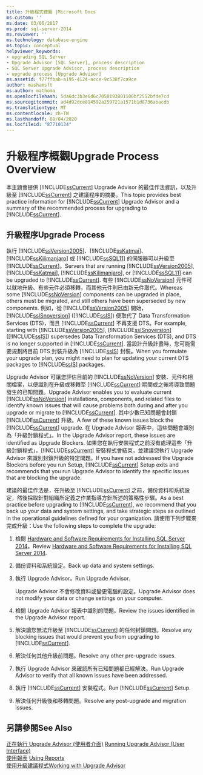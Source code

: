 ```yaml
---
title: 升級程式總覽 |Microsoft Docs
ms.custom: ''
ms.date: 03/06/2017
ms.prod: sql-server-2014
ms.reviewer: ''
ms.technology: database-engine
ms.topic: conceptual
helpviewer_keywords:
- upgrading SQL Server
- Upgrade Advisor [SQL Server], process description
- SQL Server Upgrade Advisor, process description
- upgrade process [Upgrade Advisor]
ms.assetid: f77ffbab-a195-4124-acce-9c538f7ca9ce
author: mashamsft
ms.author: mathoma
ms.openlocfilehash: 5da6dc3b3e6d6c7058193801100bf2552bfde7cd
ms.sourcegitcommit: ad4d92dce894592a259721a1571b1d8736abacdb
ms.translationtype: MT
ms.contentlocale: zh-TW
ms.lasthandoff: 08/04/2020
ms.locfileid: "87710134"
---
```

# <a name="upgrade-process-overview"></a><span data-ttu-id="1cbd6-102">升級程序概觀</span><span class="sxs-lookup"><span data-stu-id="1cbd6-102">Upgrade Process Overview</span></span>
  <span data-ttu-id="1cbd6-103">本主題會提供 [!INCLUDE[ssCurrent](../../includes/sscurrent-md.md)] Upgrade Advisor 的最佳作法資訊，以及升級至 [!INCLUDE[ssCurrent](../../includes/sscurrent-md.md)] 之建議程序的摘要。</span><span class="sxs-lookup"><span data-stu-id="1cbd6-103">This topic provides best practice information for [!INCLUDE[ssCurrent](../../includes/sscurrent-md.md)] Upgrade Advisor and a summary of the recommended process for upgrading to [!INCLUDE[ssCurrent](../../includes/sscurrent-md.md)].</span></span>  
  
## <a name="upgrade-process"></a><span data-ttu-id="1cbd6-104">升級程序</span><span class="sxs-lookup"><span data-stu-id="1cbd6-104">Upgrade Process</span></span>  
 <span data-ttu-id="1cbd6-105">執行 [!INCLUDE[ssVersion2005](../../includes/ssversion2005-md.md)]、[!INCLUDE[ssKatmai](../../includes/sskatmai-md.md)]、[!INCLUDE[ssKilimanjaro](../../includes/sskilimanjaro-md.md)] 或 [!INCLUDE[ssSQL11](../../includes/sssql11-md.md)] 的伺服器可以升級至 [!INCLUDE[ssCurrent](../../includes/sscurrent-md.md)]。</span><span class="sxs-lookup"><span data-stu-id="1cbd6-105">Servers that are running [!INCLUDE[ssVersion2005](../../includes/ssversion2005-md.md)], [!INCLUDE[ssKatmai](../../includes/sskatmai-md.md)], [!INCLUDE[ssKilimanjaro](../../includes/sskilimanjaro-md.md)], or [!INCLUDE[ssSQL11](../../includes/sssql11-md.md)] can be upgraded to [!INCLUDE[ssCurrent](../../includes/sscurrent-md.md)].</span></span> <span data-ttu-id="1cbd6-106">有些 [!INCLUDE[ssNoVersion](../../includes/ssnoversion-md.md)] 元件可以就地升級、有些元件必須移轉，而其他元件則已由新元件取代。</span><span class="sxs-lookup"><span data-stu-id="1cbd6-106">Whereas some [!INCLUDE[ssNoVersion](../../includes/ssnoversion-md.md)] components can be upgraded in place, others must be migrated, and still others have been superseded by new components.</span></span> <span data-ttu-id="1cbd6-107">例如，從 [!INCLUDE[ssVersion2005](../../includes/ssversion2005-md.md)] 開始，[!INCLUDE[ssISnoversion](../../includes/ssisnoversion-md.md)] ([!INCLUDE[ssIS](../../includes/ssis-md.md)]) 便取代了 Data Transformation Services (DTS)，而且 [!INCLUDE[ssCurrent](../../includes/sscurrent-md.md)] 不再支援 DTS。</span><span class="sxs-lookup"><span data-stu-id="1cbd6-107">For example, starting with [!INCLUDE[ssVersion2005](../../includes/ssversion2005-md.md)], [!INCLUDE[ssISnoversion](../../includes/ssisnoversion-md.md)] ([!INCLUDE[ssIS](../../includes/ssis-md.md)]) supersedes Data Transformation Services (DTS), and DTS is no longer supported in [!INCLUDE[ssCurrent](../../includes/sscurrent-md.md)].</span></span> <span data-ttu-id="1cbd6-108">當設計升級計畫時，您可能需要規劃將目前 DTS 封裝升級為 [!INCLUDE[ssIS](../../includes/ssis-md.md)] 封裝。</span><span class="sxs-lookup"><span data-stu-id="1cbd6-108">When you formulate your upgrade plan, you might need to plan for updating your current DTS packages to [!INCLUDE[ssIS](../../includes/ssis-md.md)] packages.</span></span>  
  
 <span data-ttu-id="1cbd6-109">Upgrade Advisor 可讓您評估目前的 [!INCLUDE[ssNoVersion](../../includes/ssnoversion-md.md)] 安裝、元件和相關檔案，以便識別在升級或移轉至 [!INCLUDE[ssCurrent](../../includes/sscurrent-md.md)] 期間或之後將導致問題發生的已知問題。</span><span class="sxs-lookup"><span data-stu-id="1cbd6-109">Upgrade Advisor enables you to evaluate current [!INCLUDE[ssNoVersion](../../includes/ssnoversion-md.md)] installations, components, and related files to identify known issues that will cause problems both during and after you upgrade or migrate to [!INCLUDE[ssCurrent](../../includes/sscurrent-md.md)].</span></span> <span data-ttu-id="1cbd6-110">其中少數已知問題會封鎖 [!INCLUDE[ssCurrent](../../includes/sscurrent-md.md)] 升級。</span><span class="sxs-lookup"><span data-stu-id="1cbd6-110">A few of these known issues block the [!INCLUDE[ssCurrent](../../includes/sscurrent-md.md)] upgrade.</span></span> <span data-ttu-id="1cbd6-111">在 Upgrade Advisor 報表中，這些問題會識別為「升級封鎖程式」。</span><span class="sxs-lookup"><span data-stu-id="1cbd6-111">In the Upgrade Advisor report, these issues are identified as Upgrade Blockers.</span></span> <span data-ttu-id="1cbd6-112">如果您在執行安裝程式之前沒有處理這些「升級封鎖程式」，[!INCLUDE[ssCurrent](../../includes/sscurrent-md.md)] 安裝程式會結束，並建議您執行 Upgrade Advisor 來識別封鎖升級的特定問題。</span><span class="sxs-lookup"><span data-stu-id="1cbd6-112">If you have not addressed the Upgrade Blockers before you run Setup, [!INCLUDE[ssCurrent](../../includes/sscurrent-md.md)] Setup exits and recommends that you run Upgrade Advisor to identify the specific issues that are blocking the upgrade.</span></span>  
  
 <span data-ttu-id="1cbd6-113">建議的最佳作法是，在升級至 [!INCLUDE[ssCurrent](../../includes/sscurrent-md.md)] 之前，備份資料和系統設定，然後採取針對組織所定義之作業指導方針所述的策略性步驟。</span><span class="sxs-lookup"><span data-stu-id="1cbd6-113">As a best practice before upgrading to [!INCLUDE[ssCurrent](../../includes/sscurrent-md.md)], we recommend that you back up your data and system settings, and take strategic steps as outlined in the operational guidelines defined for your organization.</span></span> <span data-ttu-id="1cbd6-114">請使用下列步驟來完成升級：</span><span class="sxs-lookup"><span data-stu-id="1cbd6-114">Use the following steps to complete the upgrade:</span></span>  
  
1.  <span data-ttu-id="1cbd6-115">檢閱 [Hardware and Software Requirements for Installing SQL Server 2014](hardware-and-software-requirements-for-installing-sql-server.md)。</span><span class="sxs-lookup"><span data-stu-id="1cbd6-115">Review [Hardware and Software Requirements for Installing SQL Server 2014](hardware-and-software-requirements-for-installing-sql-server.md).</span></span>  
  
2.  <span data-ttu-id="1cbd6-116">備份資料和系統設定。</span><span class="sxs-lookup"><span data-stu-id="1cbd6-116">Back up data and system settings.</span></span>  
  
3.  <span data-ttu-id="1cbd6-117">執行 Upgrade Advisor。</span><span class="sxs-lookup"><span data-stu-id="1cbd6-117">Run Upgrade Advisor.</span></span>  
  
     <span data-ttu-id="1cbd6-118">Upgrade Advisor 不會修改資料或變更電腦的設定。</span><span class="sxs-lookup"><span data-stu-id="1cbd6-118">Upgrade Advisor does not modify your data or change settings on your computer.</span></span>  
  
4.  <span data-ttu-id="1cbd6-119">檢閱 Upgrade Advisor 報表中識別的問題。</span><span class="sxs-lookup"><span data-stu-id="1cbd6-119">Review the issues identified in the Upgrade Advisor report.</span></span>  
  
5.  <span data-ttu-id="1cbd6-120">解決讓您無法升級至 [!INCLUDE[ssCurrent](../../includes/sscurrent-md.md)] 的任何封鎖問題。</span><span class="sxs-lookup"><span data-stu-id="1cbd6-120">Resolve any blocking issues that would prevent you from upgrading to [!INCLUDE[ssCurrent](../../includes/sscurrent-md.md)].</span></span>  
  
6.  <span data-ttu-id="1cbd6-121">解決任何其他升級前問題。</span><span class="sxs-lookup"><span data-stu-id="1cbd6-121">Resolve any other pre-upgrade issues.</span></span>  
  
7.  <span data-ttu-id="1cbd6-122">執行 Upgrade Advisor 來確認所有已知問題都已經解決。</span><span class="sxs-lookup"><span data-stu-id="1cbd6-122">Run Upgrade Advisor to verify that all known issues have been addressed.</span></span>  
  
8.  <span data-ttu-id="1cbd6-123">執行 [!INCLUDE[ssCurrent](../../includes/sscurrent-md.md)] 安裝程式。</span><span class="sxs-lookup"><span data-stu-id="1cbd6-123">Run [!INCLUDE[ssCurrent](../../includes/sscurrent-md.md)] Setup.</span></span>  
  
9. <span data-ttu-id="1cbd6-124">解決任何升級後和移轉問題。</span><span class="sxs-lookup"><span data-stu-id="1cbd6-124">Resolve any post-upgrade and migration issues.</span></span>  
  
## <a name="see-also"></a><span data-ttu-id="1cbd6-125">另請參閱</span><span class="sxs-lookup"><span data-stu-id="1cbd6-125">See Also</span></span>  
 <span data-ttu-id="1cbd6-126">[正在執行 Upgrade Advisor &#40;使用者介面&#41;](../../../2014/sql-server/install/running-upgrade-advisor-user-interface.md) </span><span class="sxs-lookup"><span data-stu-id="1cbd6-126">[Running Upgrade Advisor &#40;User Interface&#41;](../../../2014/sql-server/install/running-upgrade-advisor-user-interface.md) </span></span>  
 <span data-ttu-id="1cbd6-127">[使用報表](../../../2014/sql-server/install/using-reports.md) </span><span class="sxs-lookup"><span data-stu-id="1cbd6-127">[Using Reports](../../../2014/sql-server/install/using-reports.md) </span></span>  
 [<span data-ttu-id="1cbd6-128">使用升級建議程式</span><span class="sxs-lookup"><span data-stu-id="1cbd6-128">Working with Upgrade Advisor</span></span>](../../../2014/sql-server/install/working-with-upgrade-advisor.md)  
  
  

